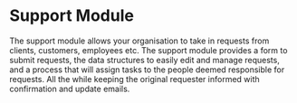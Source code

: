 # Support Module

The support module allows your organisation to take in requests from clients, customers, employees etc. The support module provides a form to submit requests, the data structures to easily edit and manage requests, and a process that will assign tasks to the people deemed responsible for requests. All the while keeping the original requester informed with confirmation and update emails.